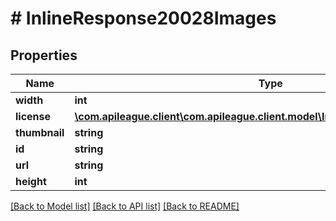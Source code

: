 # # InlineResponse20028Images

## Properties

Name | Type | Description | Notes
------------ | ------------- | ------------- | -------------
**width** | **int** |  | [optional]
**license** | [**\com.apileague.client\com.apileague.client.model\InlineResponse20028License**](InlineResponse20028License.md) |  | [optional]
**thumbnail** | **string** |  | [optional]
**id** | **string** |  | [optional]
**url** | **string** |  | [optional]
**height** | **int** |  | [optional]

[[Back to Model list]](../../README.md#models) [[Back to API list]](../../README.md#endpoints) [[Back to README]](../../README.md)

